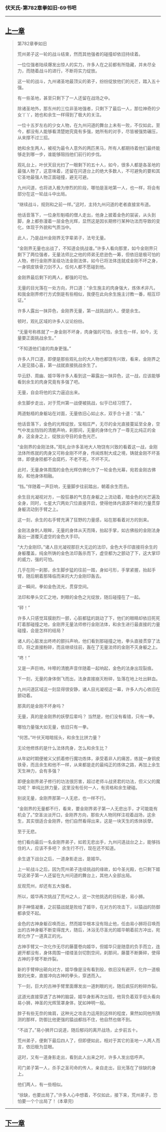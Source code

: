### 伏天氏-第782章拳如旧-69书吧

--------
[上一章](./94e1142e4e959a44cd49a0edc23db217.md)
--------


>
>
>
>第782章拳如旧
>
>荒州弟子这一轮的战斗结束，然而其他强者的碰撞却依旧持续着。
>
>一位位强者陆续爆发出惊人的实力，许多人在之前都有所隐藏，并未尽全力，而随着战斗的进行，不断将实力绽放。
>
>这一轮的战斗，九州诸圣地最顶尖的弟子，纷纷绽放他们的光芒，踏入五十强。
>
>有一些圣地，甚至只剩下了一人还留在战场之中。
>
>除诸圣地外，那东州的三位非圣地强者，只剩下了最后一人，那位神奇的少女丫丫，她也和余生一样得到了极大的关注。
>
>一位十五岁左右的少女人物，在九州问道的舞台上未有一败，不仅如此，至今，都没有人能够看清楚她究竟有多强，她所有的对手，尽皆被强势碾压，从来撑不过三招。
>
>她和余生两人，被视为最令人意外的两匹黑马，所有人都期待着他们最终能够走到哪一步，谁能够阻挡他们前行的步伐。
>
>观礼台上，叶伏天目光扫了一眼剩下的五十人，如今，很多人都是各圣地的最强人物了，这意味着，还留在问道台上的绝大多数人，不可避免的要和其它圣地最强人物正面碰撞，避无可避。
>
>九州问道，也将进入极为惨烈的阶段，哪怕是圣地第一人，也一样，将会有部分在这一轮战斗中出局。
>
>“继续战斗，规则和之前一样。”这时，主持九州问道的老者直接宣布道。
>
>他话音落下，一位身形魁梧的僧人走出，他身上披着金色的袈裟，从头到脚，身上都弥漫着一层金色光辉，显然这是因长期修行某种功法而导致的变化，体现于外貌和气质当中。
>
>此人，乃是战州金刚界无字辈弟子，法号无量。
>
>“金刚界无量也出战了，不知道会挑战谁。”许多人看向那里，如今金刚界只剩下了两位强者，无量法师比之他的师弟无悲逊色一筹，但依旧是极可怕的人物，修行金刚界圣级功法金刚法体，如今已将法体连就成金刚不坏之身，一身铜皮铁骨刀剑不入，任何人都不愿碰到他。
>
>金刚界最后剩下的两人，都强的可怕。
>
>无量的目光落在一处方向，开口道：“余生施主的肉身强大，炼体术非凡，和我金刚界修行方式倒是有些相似，我便在此向余生施主讨教一番，相互印证。”
>
>许多人露出一抹异色，金刚界无量，第一战挑战的人，便是余生。
>
>顿时，观礼区域的许多人议论纷纷。
>
>“无量号称练就了一身金刚不坏身，肉身强的可怕，余生也一样，如今，无量要正面挑战余生。”
>
>“不知道他们谁的肉身更强。”
>
>许多人开口道，即便是那些观礼台的大人物也都饶有兴致，看来，金刚界之人是见猎心喜，第一战就直接挑战余生了。
>
>华云舒、周幽、姬华等许多人看到这一幕露出一抹异色，这一战，应该能够看到余生的肉身究竟有多强了吧。
>
>无量，自会将他的实力逼迫出来。
>
>余生脚步走出，对于荒州第一战便被挑战，似乎已经习惯了。
>
>两道魁梧的身躯站在对面，无量依旧心如止水，双手合十道：“请。”
>
>他话音落下，金色的光辉绽放，宝相庄严，无尽的金光直接蔓延至全身，空气中发出铛铛的清脆声响，刹那间，无量的身体化作了一尊无比纯正的金身，这金身之上，绽放出夺目的金色光芒。
>
>“金刚界的金刚法体。”观礼台许多圣地大人物饶有兴致的看着这一战，金刚法体所练就的肉身又可称金刚不坏身，传闻炼制大成之境，铸就金刚不坏圣体，即便身陨都不会腐朽，不老不死，不坏不灭。
>
>此时，无量身体周围的金色光辉仿佛化作了一轮金色光幕，宛若金刚古佛般，和他身体相融。
>
>“铛。”伴随着一声巨响，无量脚步往前踏出，朝着余生而去。
>
>余生目光凝视对方，一股狂暴的气息在身躯之上流动着，暗金色的光芒遍及全身，同时，七星大穴两处穴位直接开启，使得他体内源源不断的力量贯穿身躯流动到手臂之上。
>
>这一刻，余生的右手臂充满了狂野的力量感，站在那看着对方的到来。
>
>金刚法身刺人眼眸，无量的身体从天而降，抬起手掌，如古佛般的金刚法身轰出一道覆灭虚空的金色大手印。
>
>“大力金刚印。”诸人目光凝视那巨大无边的法印，金色大手印直接将余生的身躯覆盖，纯金所铸的金色法印轰杀而下，虚空都为之颤动了下，这大掌印的威力，强的可怕。
>
>几乎在同一刹那，余生脚步猛的往前一踏，身如弓形，手掌紧握，抬起手臂，随后朝着那降临而来的大力金刚印轰去。
>
>这一瞬间，拳如金色流光，贯穿空间。
>
>法印和拳头交汇之地，刺眼的金色之光绽放，随后碰撞在了一起。
>
>“砰！”
>
>许多人只感觉耳膜剧烈一颤，心脏都猛的跳动了下，他们的眼睛却依旧死死盯着那碰撞之地，金刚界无量法师修行金刚法体，和余生进行最直接的力量碰撞，会是怎样的结局？
>
>诸人的心脏发出咚咚的颤抖声响，他们看到那碰撞之地，拳头直接贯穿了法印，将之直接粉碎，而且继续往前，轰在了无量法师的金刚不灭身躯之上。
>
>“咚！”
>
>又是一声巨响，咔嚓的清脆声音伴随着一起响起，金色的法身出现裂痕。
>
>下一刻，无量的身体倒飞而出，法身直接崩灭粉碎，坠落在地上吐出鲜血。
>
>九州问道区域这一刻显得很安静，诸人目光凝视这一幕，许多人内心依旧在颤动着。
>
>那真的是金刚不坏身吗？
>
>无量，真的是金刚界的妖孽后辈吗？
>当然是，他们没有看错，只有一拳。
>
>哪怕力量强大如无量，依旧只有一拳。
>
>“何苦。”叶伏天暗暗摇头，和余生比拼力量？
>
>无论他修炼的是什么法体肉身，怎么和余生比？
>
>从年幼时期便被义父抓着修行魔功炼体，承受着非人的痛苦，练就一身铜皮铁骨，而且余生和他不一样，从来都是走的最纯正的炼体之路，再加上余生天生神力，会有多强？
>
>即便金刚界弟子修行的功法很厉害，超过老师斗战贤君的功法，但义父的魔功呢？
>单纯比拼力量，这里没有任何一人，有资格和余生硬碰。
>
>别说无量，金刚界那第一人无悲，也一样不行。
>
>“金刚界的无量都不行，看来，要金刚界弟子第一人无悲出手，才可能能有机会了。”空圣淡淡开口，金刚界方向，那些大人物同样注视着战场，这余生，其实很适合金刚界，他们自然看得出来，这是一块天生的炼体妖孽。
>
>至于无悲。
>
>他们看向最后一名金刚界弟子，如若无悲出手，九州问道战台之上，能够挡住的人，应该不多吧？
>余生行不行，现在还不知道。
>
>余生退下战台之后，一道身影走出，是姬华。
>
>上一轮战斗之后，因为荒州弟子连续挑战的缘故，如今圣光殿，也只剩下姬华这弟子第一人还留在九州问道的舞台上，其他人全部出局。
>
>反观荒州，却还有五大强者。
>
>所以，姬华再次挑战了荒州之人，这一次他挑选的目标是，易小狮。
>
>胖子神情凝重，之前猿战就是败给了姬华，在对方的攻击下，以猿战的防御都承受不起。
>
>金色的古神身躯召唤而出，然而姬华根本没有阻止他，任由易小狮将召唤而出的古神身躯不断变得庞大，随后，沐浴无尽圣光的姬华朝着前方冲出，宛若化作了一道真正的光。
>
>古神手臂又一次化作无尽的藤蔓卷向姬华，但姬华只是随意的负手而立，连避开都没有，身体周围一缕缕圣剑切割空间，刹那间，藤蔓不断撕碎，使得古神的手臂不断炸裂。
>
>新的手臂伸出砸向对方，姬华像是没有看到般，依旧没有避开，化作一道极致的光束，直接冲向古神的拳头，穿透而入。
>
>下一刻，巨大的古神手臂里面爆发出一道刺眼的光，随后疯狂的粉碎炸裂。
>
>这道光直接穿透了古神的脑袋，姬华身影再次出现，他背负着双手低头看向易小狮，神圣的光辉笼罩身体，犹如神明一般。
>
>胖子有些无奈的耸肩，这种光之攻击力运用到这样的程度，果然如同他所猜测的那样，防御比他更强的猿战都挡不住，他自然也做不到。
>
>“不战了。”易小狮开口说道，随后郁闷的离开战场，止步前五十。
>
>荒州弟子，便剩下最后四人了，但即便如此，相对于其它的圣地一人两人而言，依旧极为显眼。
>
>这时，又有一道身影走出，看到此人出来之时，许多人发出低呼声。
>
>司门弟子第一人，杀手之圣司命的传人，亲自走出，目光落在了徐缺的身上。
>
>他们两人，有一些相似。
>
>“徐缺，也要出局了。”许多人心中想着，不仅如此，接下来，荒州弟子，恐怕要一个个出局了！
>(本章完)
>
>

--------
[下一章](./ca206dd88f26a9d0457ffae46d480c12.md)
--------
